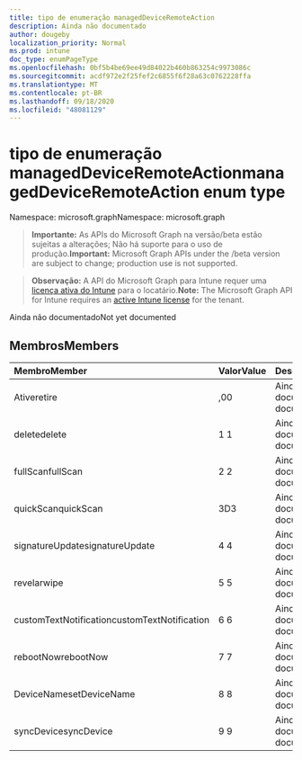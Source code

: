 ```yaml
---
title: tipo de enumeração managedDeviceRemoteAction
description: Ainda não documentado
author: dougeby
localization_priority: Normal
ms.prod: intune
doc_type: enumPageType
ms.openlocfilehash: 0bf5b4be69ee49d84022b460b863254c9973086c
ms.sourcegitcommit: acdf972e2f25fef2c6855f6f28a63c0762228ffa
ms.translationtype: MT
ms.contentlocale: pt-BR
ms.lasthandoff: 09/18/2020
ms.locfileid: "48081129"
---
```

# <a name="manageddeviceremoteaction-enum-type"></a><span data-ttu-id="e7bbe-103">tipo de enumeração managedDeviceRemoteAction</span><span class="sxs-lookup"><span data-stu-id="e7bbe-103">managedDeviceRemoteAction enum type</span></span>

<span data-ttu-id="e7bbe-104">Namespace: microsoft.graph</span><span class="sxs-lookup"><span data-stu-id="e7bbe-104">Namespace: microsoft.graph</span></span>

> <span data-ttu-id="e7bbe-105">**Importante:** As APIs do Microsoft Graph na versão/beta estão sujeitas a alterações; Não há suporte para o uso de produção.</span><span class="sxs-lookup"><span data-stu-id="e7bbe-105">**Important:** Microsoft Graph APIs under the /beta version are subject to change; production use is not supported.</span></span>

> <span data-ttu-id="e7bbe-106">**Observação:** A API do Microsoft Graph para Intune requer uma [licença ativa do Intune](https://go.microsoft.com/fwlink/?linkid=839381) para o locatário.</span><span class="sxs-lookup"><span data-stu-id="e7bbe-106">**Note:** The Microsoft Graph API for Intune requires an [active Intune license](https://go.microsoft.com/fwlink/?linkid=839381) for the tenant.</span></span>

<span data-ttu-id="e7bbe-107">Ainda não documentado</span><span class="sxs-lookup"><span data-stu-id="e7bbe-107">Not yet documented</span></span>

## <a name="members"></a><span data-ttu-id="e7bbe-108">Membros</span><span class="sxs-lookup"><span data-stu-id="e7bbe-108">Members</span></span>
|<span data-ttu-id="e7bbe-109">Membro</span><span class="sxs-lookup"><span data-stu-id="e7bbe-109">Member</span></span>|<span data-ttu-id="e7bbe-110">Valor</span><span class="sxs-lookup"><span data-stu-id="e7bbe-110">Value</span></span>|<span data-ttu-id="e7bbe-111">Descrição</span><span class="sxs-lookup"><span data-stu-id="e7bbe-111">Description</span></span>|
|:---|:---|:---|
|<span data-ttu-id="e7bbe-112">Ative</span><span class="sxs-lookup"><span data-stu-id="e7bbe-112">retire</span></span>|<span data-ttu-id="e7bbe-113">,0</span><span class="sxs-lookup"><span data-stu-id="e7bbe-113">0</span></span>|<span data-ttu-id="e7bbe-114">Ainda não documentado</span><span class="sxs-lookup"><span data-stu-id="e7bbe-114">Not yet documented</span></span>|
|<span data-ttu-id="e7bbe-115">delete</span><span class="sxs-lookup"><span data-stu-id="e7bbe-115">delete</span></span>|<span data-ttu-id="e7bbe-116">1 </span><span class="sxs-lookup"><span data-stu-id="e7bbe-116">1</span></span>|<span data-ttu-id="e7bbe-117">Ainda não documentado</span><span class="sxs-lookup"><span data-stu-id="e7bbe-117">Not yet documented</span></span>|
|<span data-ttu-id="e7bbe-118">fullScan</span><span class="sxs-lookup"><span data-stu-id="e7bbe-118">fullScan</span></span>|<span data-ttu-id="e7bbe-119">2 </span><span class="sxs-lookup"><span data-stu-id="e7bbe-119">2</span></span>|<span data-ttu-id="e7bbe-120">Ainda não documentado</span><span class="sxs-lookup"><span data-stu-id="e7bbe-120">Not yet documented</span></span>|
|<span data-ttu-id="e7bbe-121">quickScan</span><span class="sxs-lookup"><span data-stu-id="e7bbe-121">quickScan</span></span>|<span data-ttu-id="e7bbe-122">3D</span><span class="sxs-lookup"><span data-stu-id="e7bbe-122">3</span></span>|<span data-ttu-id="e7bbe-123">Ainda não documentado</span><span class="sxs-lookup"><span data-stu-id="e7bbe-123">Not yet documented</span></span>|
|<span data-ttu-id="e7bbe-124">signatureUpdate</span><span class="sxs-lookup"><span data-stu-id="e7bbe-124">signatureUpdate</span></span>|<span data-ttu-id="e7bbe-125">4 </span><span class="sxs-lookup"><span data-stu-id="e7bbe-125">4</span></span>|<span data-ttu-id="e7bbe-126">Ainda não documentado</span><span class="sxs-lookup"><span data-stu-id="e7bbe-126">Not yet documented</span></span>|
|<span data-ttu-id="e7bbe-127">revelar</span><span class="sxs-lookup"><span data-stu-id="e7bbe-127">wipe</span></span>|<span data-ttu-id="e7bbe-128">5 </span><span class="sxs-lookup"><span data-stu-id="e7bbe-128">5</span></span>|<span data-ttu-id="e7bbe-129">Ainda não documentado</span><span class="sxs-lookup"><span data-stu-id="e7bbe-129">Not yet documented</span></span>|
|<span data-ttu-id="e7bbe-130">customTextNotification</span><span class="sxs-lookup"><span data-stu-id="e7bbe-130">customTextNotification</span></span>|<span data-ttu-id="e7bbe-131">6 </span><span class="sxs-lookup"><span data-stu-id="e7bbe-131">6</span></span>|<span data-ttu-id="e7bbe-132">Ainda não documentado</span><span class="sxs-lookup"><span data-stu-id="e7bbe-132">Not yet documented</span></span>|
|<span data-ttu-id="e7bbe-133">rebootNow</span><span class="sxs-lookup"><span data-stu-id="e7bbe-133">rebootNow</span></span>|<span data-ttu-id="e7bbe-134">7 </span><span class="sxs-lookup"><span data-stu-id="e7bbe-134">7</span></span>|<span data-ttu-id="e7bbe-135">Ainda não documentado</span><span class="sxs-lookup"><span data-stu-id="e7bbe-135">Not yet documented</span></span>|
|<span data-ttu-id="e7bbe-136">DeviceName</span><span class="sxs-lookup"><span data-stu-id="e7bbe-136">setDeviceName</span></span>|<span data-ttu-id="e7bbe-137">8 </span><span class="sxs-lookup"><span data-stu-id="e7bbe-137">8</span></span>|<span data-ttu-id="e7bbe-138">Ainda não documentado</span><span class="sxs-lookup"><span data-stu-id="e7bbe-138">Not yet documented</span></span>|
|<span data-ttu-id="e7bbe-139">syncDevice</span><span class="sxs-lookup"><span data-stu-id="e7bbe-139">syncDevice</span></span>|<span data-ttu-id="e7bbe-140">9 </span><span class="sxs-lookup"><span data-stu-id="e7bbe-140">9</span></span>|<span data-ttu-id="e7bbe-141">Ainda não documentado</span><span class="sxs-lookup"><span data-stu-id="e7bbe-141">Not yet documented</span></span>|






